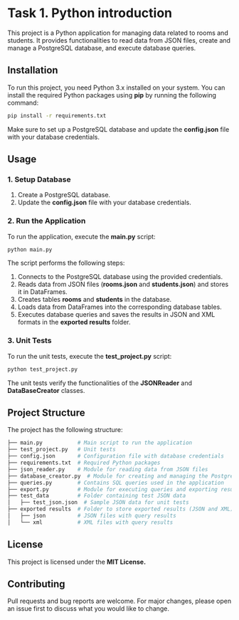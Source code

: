 # Task 1. Python introduction

This project is a Python application for managing data related to rooms and students. It provides functionalities to read data from JSON files, create and manage a PostgreSQL database, and execute database queries.

## Installation
To run this project, you need Python 3.x installed on your system. You can install the required Python packages using **pip** by running the following command:

```bash
pip install -r requirements.txt
```
Make sure to set up a PostgreSQL database and update the **config.json** file with your database credentials.

## Usage
### 1. Setup Database
1. Create a PostgreSQL database.
2. Update the **config.json** file with your database credentials.
### 2. Run the Application
To run the application, execute the **main.py** script:
```bash
python main.py
```

The script performs the following steps:

1. Connects to the PostgreSQL database using the provided credentials.
2. Reads data from JSON files (**rooms.json** and **students.json**) and stores it in DataFrames.
3. Creates tables **rooms** and **students** in the database.
4. Loads data from DataFrames into the corresponding database tables.
5. Executes database queries and saves the results in JSON and XML formats in the **exported results** folder.
### 3. Unit Tests
To run the unit tests, execute the **test_project.py** script:
```bash
python test_project.py
```
The unit tests verify the functionalities of the **JSONReader** and **DataBaseCreator** classes.

## Project Structure
The project has the following structure:

```graphql
├── main.py           # Main script to run the application
├── test_project.py   # Unit tests
├── config.json       # Configuration file with database credentials
├── requirements.txt  # Required Python packages
├── json_reader.py    # Module for reading data from JSON files
├── database_creator.py  # Module for creating and managing the PostgreSQL database
├── queries.py        # Contains SQL queries used in the application
├── export.py         # Module for executing queries and exporting results
├── test_data         # Folder containing test JSON data
│   ├── test_json.json  # Sample JSON data for unit tests
├── exported results  # Folder to store exported results (JSON and XML)
│   ├── json          # JSON files with query results
│   └── xml           # XML files with query results
```

## License
This project is licensed under the **MIT License.**

## Contributing
Pull requests and bug reports are welcome. For major changes, please open an issue first to discuss what you would like to change.
